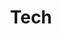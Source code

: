 ---
layout: tech-index
permalink: /tech/index.html
title: Tech
tagline: All my technical posts
tags: [blog, tech]
image:
  feature: texture-feature-03.jpg
---